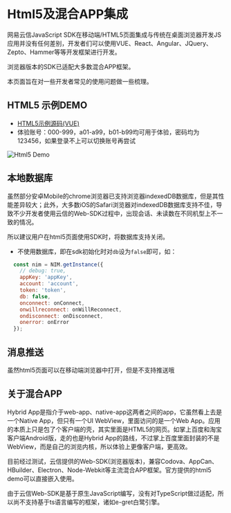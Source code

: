 <!-- keywords: html5, Codova、Electron、HBuilder, 即时通讯, 聊天, 移动端适配 -->
<!-- description: 网易云信JavaScript SDK在移动端/HTML5页面集成与传统在桌面浏览器开发JS应用并没有任何差别，开发者们可以使用VUE、React、Angular、JQuery、Zepto、Hammer等等开发框架进行开发，能完全适配Codova、AppCan、HBuilder -->

# Html5及混合APP集成

网易云信JavaScript SDK在移动端/HTML5页面集成与传统在桌面浏览器开发JS应用并没有任何差别，开发者们可以使用VUE、React、Angular、JQuery、Zepto、Hammer等等开发框架进行开发。

浏览器版本的SDK已适配大多数混合APP框架。

本页面旨在对一些开发者常见的使用问题做一些梳理。

## HTML5 示例DEMO
* [HTML5示例源码(VUE)](https://github.com/netease-im/NIM_Web_Demo_H5)
* 体验账号：000-999，a01-a99，b01-b99均可用于体验，密码均为123456，如果登录不上可以切换账号再尝试

![Html5 Demo](https://yx-web-nosdn.netease.im/webdoc/weixin/nim_h5.png)


## 本地数据库

虽然部分安卓Mobile的chrome浏览器已支持浏览器indexedDB数据库，但是其性能差异较大；此外，大多数iOS的Safari浏览器对indexedDB数据库支持不佳，导致不少开发者使用云信的Web-SDK过程中，出现会话、未读数在不同机型上不一致的情况。

所以建议用户在html5页面使用SDK时，将数据库支持关闭。

- 不使用数据库，即在sdk初始化时对`db`设为`false`即可，如：

``` javascript
  const nim = NIM.getInstance({
    // debug: true,
    appKey: 'appKey',
    account: 'account',
    token: 'token',
    db: false,
    onconnect: onConnect,
    onwillreconnect: onWillReconnect,
    ondisconnect: onDisconnect,
    onerror: onError
  });
```

## 消息推送

虽然html5页面可以在移动端浏览器中打开，但是不支持推送哦

## 关于混合APP

Hybrid App是指介于web-app、native-app这两者之间的app，它虽然看上去是一个Native App，但只有一个UI WebView，里面访问的是一个Web App。应用的本质上只是包了个客户端的壳，其实里面是HTML5的网页。如掌上百度和淘宝客户端Android版，走的也是Hybrid App的路线，不过掌上百度里面封装的不是WebView，而是自己的浏览内核，所以体验上更像客户端，更高效。

目前经过测试，云信提供的Web-SDK(浏览器版本)，兼容Codova、AppCan、HBuilder、Electron、Node-Webkit等主流混合APP框架。官方提供的html5 demo可以直接嵌入使用。

由于云信Web-SDK是基于原生JavaScript编写，没有对TypeScript做过适配，所以尚不支持基于ts语言编写的框架，诸如e-gret白鹭引擎。
